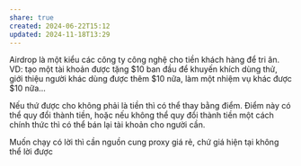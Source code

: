 ```yaml
---
share: true
created: 2024-06-22T15:12
updated: 2024-11-18T13:29
---
```

Airdrop là một kiểu các công ty công nghệ cho tiền khách hàng để tri ân. VD: tạo một tài khoản được tặng $10 ban đầu để khuyến khích dùng thử, giới thiệu người khác dùng được thêm $10 nữa, làm một nhiệm vụ khác được $10 nữa…

Nếu thứ được cho không phải là tiền thì có thể thay bằng điểm. Điểm này có thể quy đổi thành tiền, hoặc nếu không thể quy đổi thành tiền một cách chính thức thì có thể bán lại tài khoản cho người cần.

Muốn chạy có lời thì cần nguồn cung proxy giá rẻ, chứ giá hiện tại không thể lời được
